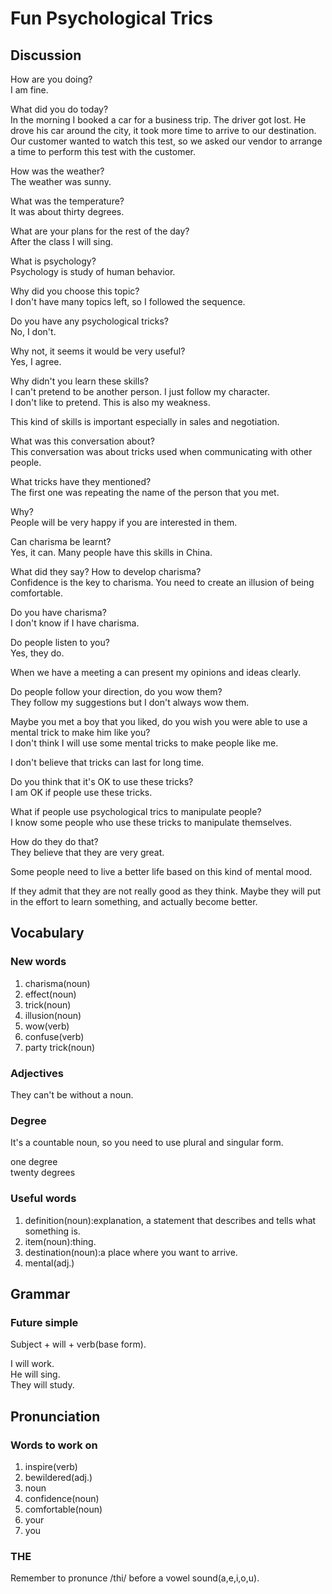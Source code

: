 # Fun Psychological Trics
## Discussion
How are you doing?  
I am fine.  

What did you do today?  
In the morning I booked a car for a business trip. The driver got lost. He drove his car around the city, it took more time to arrive to our destination.  
Our customer wanted to watch this test, so we asked our vendor to arrange a time to perform this test with the customer.  

How was the weather?  
The weather was sunny.  

What was the temperature?  
It was about thirty degrees.  

What are your plans for the rest of the day?  
After the class I will sing.  

What is psychology?  
Psychology is study of human behavior.  

Why did you choose this topic?  
I don't have many topics left, so I followed the sequence.  

Do you have any psychological tricks?  
No, I don't.  

Why not, it seems it would be very useful?  
Yes, I agree.  

Why didn't you learn these skills?  
I can't pretend to be another person. I just follow my character.    
I don't like to pretend. This is also my weakness.   

This kind of skills is important especially in sales and negotiation.  

What was this conversation about?  
This conversation was about tricks used when communicating with other people.  

What tricks have they mentioned?  
The first one was repeating the name of the person that you met.  

Why?  
People will be very happy if you are interested in them.  

Can charisma be learnt?  
Yes, it can. Many people have this skills in China.  

What did they say? How to develop charisma?  
Confidence is the key to charisma. You need to create an illusion of being comfortable.  

Do you have charisma?  
I don't know if I have charisma.  

Do people listen to you?  
Yes, they do.  

When we have a meeting a can present my opinions and ideas clearly.  

Do people follow your direction, do you wow them?  
They follow my suggestions but I don't always wow them.  

Maybe you met a boy that you liked, do you wish you were able to use a mental trick to make him like you?  
I don't think I will use some mental tricks to make people like me.  

I don't believe that tricks can last for long time.  

Do you think that it's OK to use these tricks?  
I am OK if people use these tricks.  

What if people use psychological trics to manipulate people?  
I know some people who use these tricks to manipulate themselves.  

How do they do that?  
They believe that they are very great.   

Some people need to live a better life based on this kind of mental mood.  

If they admit that they are not really good as they think. Maybe they will put in the effort to learn something, and actually become better.  



## Vocabulary
### New words
1. charisma(noun) 
1. effect(noun)
1. trick(noun)
1. illusion(noun)
1. wow(verb)
1. confuse(verb)
1. party trick(noun)

### Adjectives
They can't be without a noun.  

### Degree
It's a countable noun, so you need to use plural and singular form.  

one degree   
twenty degrees   

### Useful words
1. definition(noun):explanation, a statement that describes and tells what something is.
1. item(noun):thing.
1. destination(noun):a place where you want to arrive.
1. mental(adj.)

## Grammar
### Future simple
Subject + will + verb(base form).  

I will work.  
He will sing.  
They will study.  

## Pronunciation
### Words to work on
1. inspire(verb)
1. bewildered(adj.)
1. noun
1. confidence(noun)
1. comfortable(noun)
1. your 
1. you

### THE
Remember to pronunce /thi/ before a vowel sound(a,e,i,o,u).  
